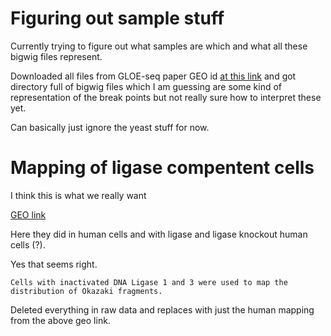 # Figuring out sample stuff

Currently trying to figure out what samples are which and what all these
bigwig files represent. 

Downloaded all files from GLOE-seq paper GEO id [at this link](https://www.ncbi.nlm.nih.gov/geo/query/acc.cgi?acc=GSE134225)
and got directory full of bigwig files which I am guessing are some
kind of representation of the break points but not really sure
how to interpret these yet.

Can basically just ignore the yeast stuff for now.

# Mapping of ligase compentent cells

I think this is what we really want

[GEO link](https://www.ncbi.nlm.nih.gov/geo/query/acc.cgi?acc=GSE134224)

Here they did in human cells and with ligase and
ligase knockout human cells (?).

Yes that seems right.

```
Cells with inactivated DNA Ligase 1 and 3 were used to map the distribution of Okazaki fragments.
```

Deleted everything in raw data and replaces with just the human mapping from
the above geo link.

